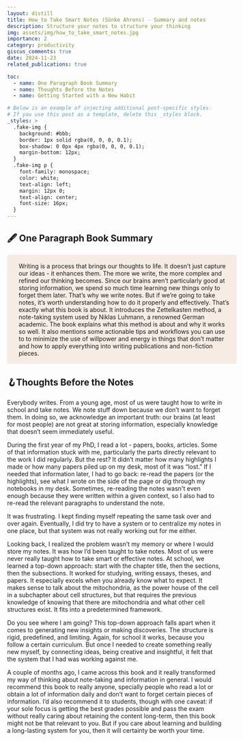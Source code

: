 ```yaml
---
layout: distill
title: How to Take Smart Notes (Sönke Ahrens) - Summary and notes
description: Structure your notes to structure your thinking
img: assets/img/how_to_take_smart_notes.jpg
importance: 2
category: productivity
giscus_comments: true
date: 2024-11-23
related_publications: true

toc:
  - name: One Paragraph Book Summary
  - name: Thoughts Before the Notes
  - name: Getting Started with a New Habit

# Below is an example of injecting additional post-specific styles.
# If you use this post as a template, delete this _styles block.
_styles: >
  .fake-img {
    background: #bbb;
    border: 1px solid rgba(0, 0, 0, 0.1);
    box-shadow: 0 0px 4px rgba(0, 0, 0, 0.1);
    margin-bottom: 12px;
  }
  .fake-img p {
    font-family: monospace;
    color: white;
    text-align: left;
    margin: 12px 0;
    text-align: center;
    font-size: 16px;
  }
---
```

## 🖋️ One Paragraph Book Summary
<div style="display: flex; width: 100%; border-radius: 4px; border: 1px solid transparent; background: rgba(216, 164, 127, 0.2); padding: 12px 16px;">
  <div style="margin-top: 4px;"></div>
  <div style="display: flex; flex-direction: column; margin-left: 8px; width: 100%; min-height: 32px;">
    <div style="width: 100%; margin-top: 2px;">
      <div contenteditable="false" style="width: 100%; white-space: pre-wrap; word-break: break-word; padding: 3px 2px; outline: none;">Writing is a process that brings our thoughts to life. It doesn’t just capture our ideas - it enhances them. The more we write, the more complex and refined our thinking becomes. Since our brains aren’t particularly good at storing information, we spend so much time learning new things only to forget them later. That’s why we write notes. But if we’re going to take notes, it’s worth understanding how to do it properly and effectively. That’s exactly what this book is about. It introduces the Zettelkasten method, a note-taking system used by Niklas Luhmann, a renowned German academic. The book explains what this method is about and why it works so well. It also mentions some actionable tips and workflows you can use to to minimize the use of willpower and energy in things that don’t matter and how to apply everything into writing publications and non-fiction pieces.</div>
    </div>
  </div>
</div>



## 🪝Thoughts Before the Notes
Everybody writes. From a young age, most of us were taught how to write in school and take notes. We note stuff down because we don’t want to forget them. In doing so, we acknowledge an important truth: our brains (at least for most people) are not great at storing information, especially knowledge that doesn’t seem immediately useful.

During the first year of my PhD, I read a lot - papers, books, articles. Some of that information stuck with me, particularly the parts directly relevant to the work I did regularly. But the rest? It didn’t matter how many highlights I made or how many papers piled up on my desk, most of it was “lost.”  If I needed that information later, I had to go back: re-read the papers (or the highlights), see what I wrote on the side of the page or dig through my notebooks in my desk. Sometimes, re-reading the notes wasn't even enough because they were written within a given context, so I also had to re-read the relevant paragraphs to understand the note.

It was frustrating. I kept finding myself repeating the same task over and over again. Eventually, I did try to have a system or to centralize my notes in one place, but that system was not really working out for me either. 

Looking back, I realized the problem wasn’t my memory or where I would store my notes. It was how I’d been taught to take notes. Most of us were never really taught how to take smart or effective notes. At school, we learned a top-down approach: start with the chapter title, then the sections, then the subsections. It worked for studying, writing essays, theses, and papers. It especially excels when you already know what to expect. It makes sense to talk about the mitochondria, as the power house of the cell in a subchapter about cell structures, but that requires the previous knowledge of knowing that there are mitochondria and what other cell structures exist. It fits into a predetermined framework.

Do you see where I am going? This top-down approach falls apart when it comes to generating new insights or making discoveries. The structure is rigid, predefined, and limiting. Again, for school it works, because you follow a certain curriculum. But once I needed to create something really new myself, by connecting ideas, being creative and insightful, it felt that the system that I had was working against me.

A couple of months ago, I came across this book and it really transformed my way of thinking about note-taking and information in general. I would recommend this book to really anyone, specially people who read a lot or obtain a lot of information daily and don’t want to forget certain pieces of information. I’d also recommend it to students, though with one caveat: if your sole focus is getting the best grades possible and pass the exam without really caring about retaining the content long-term, then this book might not be that relevant to you. But if you care about learning and building a long-lasting system for you, then it will certainty be worth your time.
